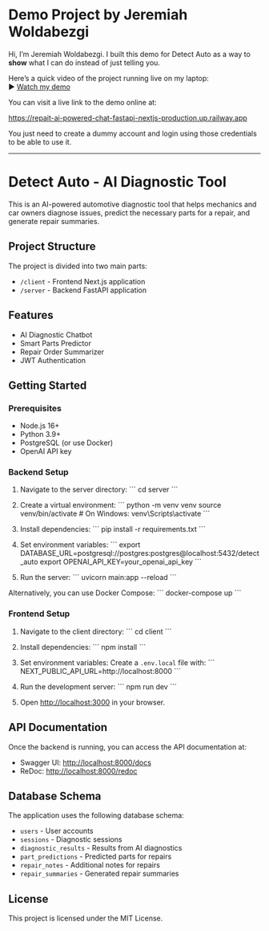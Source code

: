 # Demo Project by Jeremiah Woldabezgi

Hi, I’m Jeremiah Woldabezgi. I built this demo for Detect Auto as a way to **show** what I can do instead of just telling you.

Here’s a quick video of the project running live on my laptop:  
▶️ [Watch my demo](https://drive.google.com/file/d/1bVEgzYXkBWF5HWJYjQdMMnfAEWwwUQ3J/view?usp=sharing)

You can visit a live link to the demo online at:

https://repait-ai-powered-chat-fastapi-nextjs-production.up.railway.app

You just need to create a dummy account and login using those credentials to be able to use it.

----------------------------------

# Detect Auto - AI Diagnostic Tool

This is an AI-powered automotive diagnostic tool that helps mechanics and car owners diagnose issues, predict the necessary parts for a repair, and generate repair summaries.

## Project Structure

The project is divided into two main parts:

- `/client` - Frontend Next.js application
- `/server` - Backend FastAPI application

## Features

- AI Diagnostic Chatbot
- Smart Parts Predictor
- Repair Order Summarizer
- JWT Authentication

## Getting Started

### Prerequisites

- Node.js 16+
- Python 3.9+
- PostgreSQL (or use Docker)
- OpenAI API key

### Backend Setup

1. Navigate to the server directory:
   \`\`\`
   cd server
   \`\`\`

2. Create a virtual environment:
   \`\`\`
   python -m venv venv
   source venv/bin/activate  # On Windows: venv\Scripts\activate
   \`\`\`

3. Install dependencies:
   \`\`\`
   pip install -r requirements.txt
   \`\`\`

4. Set environment variables:
   \`\`\`
   export DATABASE_URL=postgresql://postgres:postgres@localhost:5432/detect_auto
   export OPENAI_API_KEY=your_openai_api_key
   \`\`\`

5. Run the server:
   \`\`\`
   uvicorn main:app --reload
   \`\`\`

Alternatively, you can use Docker Compose:
\`\`\`
docker-compose up
\`\`\`

### Frontend Setup

1. Navigate to the client directory:
   \`\`\`
   cd client
   \`\`\`

2. Install dependencies:
   \`\`\`
   npm install
   \`\`\`

3. Set environment variables:
   Create a `.env.local` file with:
   \`\`\`
   NEXT_PUBLIC_API_URL=http://localhost:8000
   \`\`\`

4. Run the development server:
   \`\`\`
   npm run dev
   \`\`\`

5. Open [http://localhost:3000](http://localhost:3000) in your browser.

## API Documentation

Once the backend is running, you can access the API documentation at:
- Swagger UI: [http://localhost:8000/docs](http://localhost:8000/docs)
- ReDoc: [http://localhost:8000/redoc](http://localhost:8000/redoc)

## Database Schema

The application uses the following database schema:

- `users` - User accounts
- `sessions` - Diagnostic sessions
- `diagnostic_results` - Results from AI diagnostics
- `part_predictions` - Predicted parts for repairs
- `repair_notes` - Additional notes for repairs
- `repair_summaries` - Generated repair summaries

## License

This project is licensed under the MIT License.
